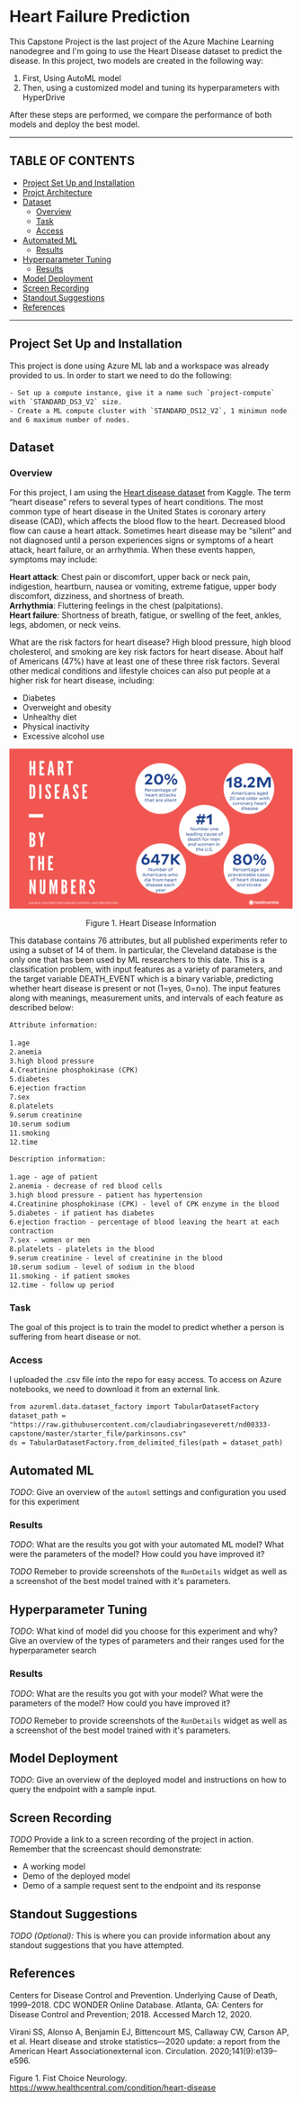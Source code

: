 # Heart Failure Prediction

This Capstone Project is the last project of the Azure Machine Learning nanodegree and I'm going to use the Heart Disease dataset to predict the disease. In this project, two models are created in the following way:
  1. First, Using AutoML model
  2. Then, using a customized model and tuning its hyperparameters with HyperDrive

After these steps are performed, we compare the performance of both models and deploy the best model. 

<hr/>

## TABLE OF CONTENTS
* [Project Set Up and Installation](#project-set-up-and-installation)
* [Projct Architecture](@project-architecture)
* [Dataset](#dataset)
  * [Overview](#overview)
  * [Task](#task)
  * [Access](#access)
* [Automated ML](#automated-ml)
  * [Results](#results)
* [Hyperparameter Tuning](#hyperparameter-tuning)
  * [Results](#results)
* [Model Deployment](#model-deployment)
* [Screen Recording](#screen-recording)
* [Standout Suggestions](standout-suggestions)
* [References](#references)
<hr/>

## Project Set Up and Installation
This project is done using Azure ML lab and a workspace was already provided to us. In order to start we need to do the following:
````
- Set up a compute instance, give it a name such `project-compute` with `STANDARD_DS3_V2` size.
- Create a ML compute cluster with `STANDARD_DS12_V2`, 1 minimun node and 6 maximum number of nodes.
````

## Dataset

### Overview
For this project, I am using the [Heart disease dataset](https://www.kaggle.com/ronitf/heart-disease-uci) from Kaggle. The term “heart disease” refers to several types of heart conditions. The most common type of heart disease in the United States is coronary artery disease (CAD), which affects the blood flow to the heart. Decreased blood flow can cause a heart attack. Sometimes heart disease may be “silent” and not diagnosed until a person experiences signs or symptoms of a heart attack, heart failure, or an arrhythmia. When these events happen, symptoms may include:

**Heart attack**: Chest pain or discomfort, upper back or neck pain, indigestion, heartburn, nausea or vomiting, extreme fatigue, upper body discomfort, dizziness, and shortness of breath.<br />
**Arrhythmia**: Fluttering feelings in the chest (palpitations).<br />
**Heart failure**: Shortness of breath, fatigue, or swelling of the feet, ankles, legs, abdomen, or neck veins.<br />

What are the risk factors for heart disease?
High blood pressure, high blood cholesterol, and smoking are key risk factors for heart disease. About half of Americans (47%) have at least one of these three risk factors. Several other medical conditions and lifestyle choices can also put people at a higher risk for heart disease, including:

- Diabetes
- Overweight and obesity
- Unhealthy diet
- Physical inactivity
- Excessive alcohol use

<p align="center">
<img src="heart1.png") /></p>
<p align="center">Figure 1. Heart Disease Information</p>


This database contains 76 attributes, but all published experiments refer to using a subset of 14 of them. In particular, the Cleveland database is the only one that has been used by ML researchers to this date. This is a classification problem, with input features as a variety of parameters, and the target variable DEATH_EVENT which is a binary variable, predicting whether heart disease is present or not (1=yes, 0=no). The input features along with meanings, measurement units, and intervals of each feature as described below:
````
Attribute information:

1.age
2.anemia
3.high blood pressure
4.Creatinine phosphokinase (CPK)
5.diabetes
6.ejection fraction
7.sex
8.platelets
9.serum creatinine
10.serum sodium
11.smoking
12.time
````
````
Description information:

1.age - age of patient
2.anemia - decrease of red blood cells 
3.high blood pressure - patient has hypertension
4.Creatinine phosphokinase (CPK) - level of CPK enzyme in the blood
5.diabetes - if patient has diabetes
6.ejection fraction - percentage of blood leaving the heart at each contraction
7.sex - women or men
8.platelets - platelets in the blood
9.serum creatinine - level of creatinine in the blood
10.serum sodium - level of sodium in the blood
11.smoking - if patient smokes
12.time - follow up period
````

### Task
The goal of this project is to train the model to predict whether a person is suffering from heart disease or not.

### Access
I uploaded the .csv file into the repo for easy access. To access on Azure notebooks, we need to download it from an external link.
````
from azureml.data.dataset_factory import TabularDatasetFactory
dataset_path = "https://raw.githubusercontent.com/claudiabringaseverett/nd00333-capstone/master/starter_file/parkinsons.csv"
ds = TabularDatasetFactory.from_delimited_files(path = dataset_path)
````

## Automated ML
*TODO*: Give an overview of the `automl` settings and configuration you used for this experiment

### Results
*TODO*: What are the results you got with your automated ML model? What were the parameters of the model? How could you have improved it?

*TODO* Remeber to provide screenshots of the `RunDetails` widget as well as a screenshot of the best model trained with it's parameters.

## Hyperparameter Tuning
*TODO*: What kind of model did you choose for this experiment and why? Give an overview of the types of parameters and their ranges used for the hyperparameter search


### Results
*TODO*: What are the results you got with your model? What were the parameters of the model? How could you have improved it?

*TODO* Remeber to provide screenshots of the `RunDetails` widget as well as a screenshot of the best model trained with it's parameters.

## Model Deployment
*TODO*: Give an overview of the deployed model and instructions on how to query the endpoint with a sample input.

## Screen Recording
*TODO* Provide a link to a screen recording of the project in action. Remember that the screencast should demonstrate:
- A working model
- Demo of the deployed  model
- Demo of a sample request sent to the endpoint and its response

## Standout Suggestions
*TODO (Optional):* This is where you can provide information about any standout suggestions that you have attempted.

## References
Centers for Disease Control and Prevention. Underlying Cause of Death, 1999–2018. CDC WONDER Online Database. Atlanta, GA: Centers for Disease Control and Prevention; 2018. Accessed March 12, 2020.

Virani SS, Alonso A, Benjamin EJ, Bittencourt MS, Callaway CW, Carson AP, et al. Heart disease and stroke statistics—2020 update: a report from the American Heart Associationexternal icon. Circulation. 2020;141(9):e139–e596.

Figure 1. Fist Choice Neurology. https://www.healthcentral.com/condition/heart-disease



